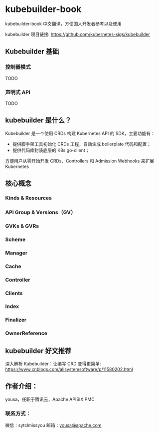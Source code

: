 # kubebuilder-book

kubebuilder-book 中文翻译，方便国人开发者参考以及使用

kubebuilder 项目链接: https://github.com/kubernetes-sigs/kubebuilder

## Kubebuilder 基础

### 控制器模式

TODO

### 声明式 API

TODO

## kubebuilder 是什么？

Kubebuilder 是一个使用 CRDs 构建 Kubernetes API 的 SDK，主要功能有：

- 提供脚手架工具初始化 CRDs 工程，自动生成 boilerplate 代码和配置；
- 提供代码库封装底层的 K8s go-client；

方便用户从零开始开发 CRDs、Controllers 和 Admission Webhooks 来扩展 Kubernetes

## 核心概念

### Kinds & Resources

### API Group & Versions（GV）

### GVKs & GVRs

### Scheme

### Manager

### Cache

### Controller

### Clients

### Index

### Finalizer

### OwnerReference

## kubebuilder 好文推荐

深入解析 Kubebuilder：让编写 CRD 变得更简单: https://www.cnblogs.com/alisystemsoftware/p/11580202.html

## 作者介绍：

yousa，任职于腾讯云，Apache APISIX PMC

### 联系方式：

微信：sytclmissyou
邮箱：yousa@apache.com